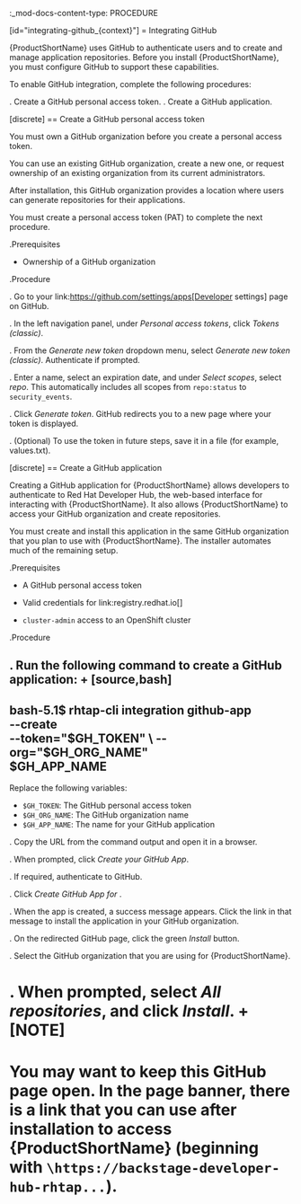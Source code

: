 :_mod-docs-content-type: PROCEDURE

[id="integrating-github_{context}"]
= Integrating GitHub

{ProductShortName} uses GitHub to authenticate users and to create and manage application repositories. Before you install {ProductShortName}, you must configure GitHub to support these capabilities.

To enable GitHub integration, complete the following procedures:

. Create a GitHub personal access token.
. Create a GitHub application.

[discrete]
== Create a GitHub personal access token

You must own a GitHub organization before you create a personal access token.

You can use an existing GitHub organization, create a new one, or request ownership of an existing organization from its current administrators.

After installation, this GitHub organization provides a location where users can generate repositories for their applications.

You must create a personal access token (PAT) to complete the next procedure.

.Prerequisites

* Ownership of a GitHub organization

.Procedure

. Go to your link:https://github.com/settings/apps[Developer settings] page on GitHub.

. In the left navigation panel, under *Personal access tokens*, click *Tokens (classic)*.

. From the *Generate new token* dropdown menu, select *Generate new token (classic)*. Authenticate if prompted.

. Enter a name, select an expiration date, and under *Select scopes*, select *repo*. This automatically includes all scopes from `repo:status` to `security_events`.

. Click *Generate token*. GitHub redirects you to a new page where your token is displayed.

. (Optional) To use the token in future steps, save it in a file (for example, values.txt).


[discrete]
== Create a GitHub application

Creating a GitHub application for {ProductShortName} allows developers to authenticate to Red Hat Developer Hub, the web-based interface for interacting with {ProductShortName}. It also allows {ProductShortName} to access your GitHub organization and create repositories.

You must create and install this application in the same GitHub organization that you plan to use with {ProductShortName}. The installer automates much of the remaining setup.

.Prerequisites

* A GitHub personal access token

* Valid credentials for link:registry.redhat.io[]

* `cluster-admin` access to an OpenShift cluster

.Procedure

. Run the following command to create a GitHub application:
+
[source,bash]
----
bash-5.1$ rhtap-cli integration github-app \
  --create \
  --token="$GH_TOKEN" \
  --org="$GH_ORG_NAME" \
  $GH_APP_NAME
----
Replace the following variables:

* `$GH_TOKEN`: The GitHub personal access token
* `$GH_ORG_NAME`: The GitHub organization name
* `$GH_APP_NAME`: The name for your GitHub application

. Copy the URL from the command output and open it in a browser.

. When prompted, click *Create your GitHub App*.

. If required, authenticate to GitHub.

. Click *Create GitHub App for <your organization>*.

. When the app is created, a success message appears. Click the link in that message to install the application in your GitHub organization.

. On the redirected GitHub page, click the green *Install* button.

. Select the GitHub organization that you are using for {ProductShortName}.

. When prompted, select *All repositories*, and click *Install*.
+
[NOTE]
====
You may want to keep this GitHub page open. In the page banner, there is a link that you can use after installation to access {ProductShortName} (beginning with `\https://backstage-developer-hub-rhtap...`).
====

